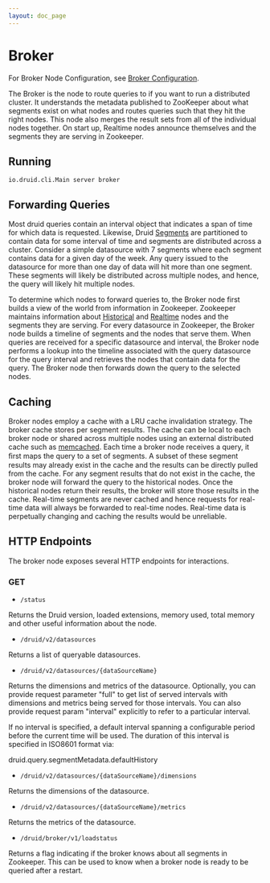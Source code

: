 ```yaml
---
layout: doc_page
---
```

Broker
======
For Broker Node Configuration, see [Broker Configuration](../configuration/broker.html).

The Broker is the node to route queries to if you want to run a distributed cluster. It understands the metadata published to ZooKeeper about what segments exist on what nodes and routes queries such that they hit the right nodes. This node also merges the result sets from all of the individual nodes together.
On start up, Realtime nodes announce themselves and the segments they are serving in Zookeeper. 

Running
-------

```
io.druid.cli.Main server broker
```

Forwarding Queries
------------------

Most druid queries contain an interval object that indicates a span of time for which data is requested. Likewise, Druid [Segments](../design/segments.html) are partitioned to contain data for some interval of time and segments are distributed across a cluster. Consider a simple datasource with 7 segments where each segment contains data for a given day of the week. Any query issued to the datasource for more than one day of data will hit more than one segment. These segments will likely be distributed across multiple nodes, and hence, the query will likely hit multiple nodes.

To determine which nodes to forward queries to, the Broker node first builds a view of the world from information in Zookeeper. Zookeeper maintains information about [Historical](../design/historical.html) and [Realtime](../design/realtime.html) nodes and the segments they are serving. For every datasource in Zookeeper, the Broker node builds a timeline of segments and the nodes that serve them. When queries are received for a specific datasource and interval, the Broker node performs a lookup into the timeline associated with the query datasource for the query interval and retrieves the nodes that contain data for the query. The Broker node then forwards down the query to the selected nodes.

Caching
-------

Broker nodes employ a cache with a LRU cache invalidation strategy. The broker cache stores per segment results. The cache can be local to each broker node or shared across multiple nodes using an external distributed cache such as [memcached](http://memcached.org/). Each time a broker node receives a query, it ﬁrst maps the query to a set of segments. A subset of these segment results may already exist in the cache and the results can be directly pulled from the cache. For any segment results that do not exist in the cache, the broker node will forward the query to the
historical nodes. Once the historical nodes return their results, the broker will store those results in the cache. Real-time segments are never cached and hence requests for real-time data will always be forwarded to real-time nodes. Real-time data is perpetually changing and caching the results would be unreliable.

HTTP Endpoints
--------------

The broker node exposes several HTTP endpoints for interactions.

### GET

* `/status`

Returns the Druid version, loaded extensions, memory used, total memory and other useful information about the node.

* `/druid/v2/datasources`

Returns a list of queryable datasources.

* `/druid/v2/datasources/{dataSourceName}`

Returns the dimensions and metrics of the datasource. Optionally, you can provide request parameter "full" to get list of served intervals with dimensions and metrics being served for those intervals. You can also provide request param "interval" explicitly to refer to a particular interval.

If no interval is specified, a default interval spanning a configurable period before the current time will be used. The duration of this interval is specified in ISO8601 format via:

druid.query.segmentMetadata.defaultHistory

* `/druid/v2/datasources/{dataSourceName}/dimensions`

Returns the dimensions of the datasource.

* `/druid/v2/datasources/{dataSourceName}/metrics`

Returns the metrics of the datasource.

* `/druid/broker/v1/loadstatus`

Returns a flag indicating if the broker knows about all segments in Zookeeper. This can be used to know when a broker node is ready to be queried after a restart.

